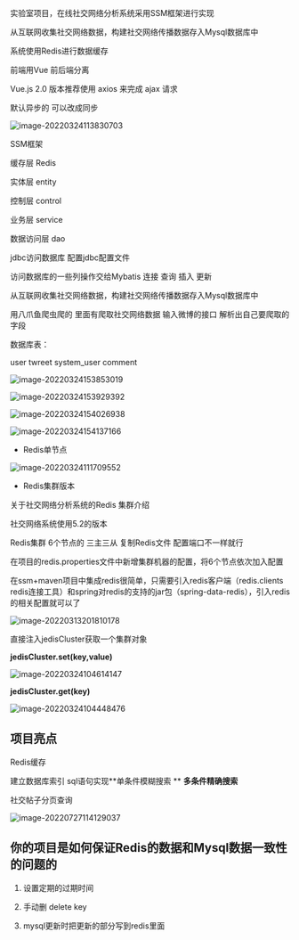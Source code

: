 实验室项目，在线社交网络分析系统采用SSM框架进行实现 

从互联网收集社交网络数据，构建社交网络传播数据存入Mysql数据库中 

系统使用Redis进行数据缓存



前端用Vue  前后端分离

Vue.js 2.0 版本推荐使用 axios 来完成 ajax 请求

默认异步的 可以改成同步

![image-20220324113830703](社交网络系统项目/image-20220324113830703.png)



SSM框架

缓存层 Redis

实体层 entity

控制层 control

业务层 service

数据访问层 dao



jdbc访问数据库 配置jdbc配置文件

访问数据库的一些列操作交给Mybatis 连接 查询 插入 更新



从互联网收集社交网络数据，构建社交网络传播数据存入Mysql数据库中 

用八爪鱼爬虫爬的  里面有爬取社交网络数据 输入微博的接口 解析出自己要爬取的字段



数据库表：

user twreet system_user comment

![image-20220324153853019](社交网络系统项目/image-20220324153853019.png)

![image-20220324153929392](社交网络系统项目/image-20220324153929392.png)



![image-20220324154026938](社交网络系统项目/image-20220324154026938.png)



![image-20220324154137166](社交网络系统项目/image-20220324154137166.png)

- Redis单节点

![image-20220324111709552](社交网络系统项目/image-20220324111709552.png)





- Redis集群版本

关于社交网络分析系统的Redis 集群介绍

社交网络系统使用5.2的版本

Redis集群 6个节点的 三主三从 复制Redis文件 配置端口不一样就行

在项目的redis.properties文件中新增集群机器的配置，将6个节点依次加入配置

在ssm+maven项目中集成redis很简单，只需要引入redis客户端（redis.clients redis连接工具）和spring对redis的支持的jar包（spring-data-redis），引入redis的相关配置就可以了

![image-20220313201810178](Redis面经/image-20220313201810178.png)



直接注入jedisCluster获取一个集群对象

**jedisCluster.set(key,value)**

![image-20220324104614147](社交网络系统项目/image-20220324104614147.png)



**jedisCluster.get(key)**



![image-20220324104448476](社交网络系统项目/image-20220324104448476.png)





## 项目亮点

Redis缓存

建立数据库索引    sql语句实现**单条件模糊搜索 ** **多条件精确搜索**

社交帖子分页查询

![image-20220727114129037](社交网络系统项目/image-20220727114129037.png)





## 你的项目是如何保证Redis的数据和Mysql数据一致性的问题的

1. 设置定期的过期时间

2. 手动删 delete key

3. mysql更新时把更新的部分写到redis里面
